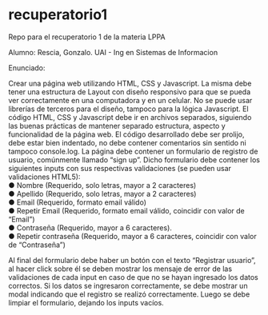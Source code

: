 # recuperatorio1
Repo para el recuperatorio 1 de la materia LPPA


Alumno: Rescia, Gonzalo.
UAI - Ing en Sistemas de Informacion

Enunciado:

Crear una página web utilizando HTML, CSS y Javascript. La misma debe tener una estructura de Layout con 
diseño responsivo para que se pueda ver correctamente en una computadora y en un celular. No se puede 
usar librerías de terceros para el diseño, tampoco para la lógica Javascript. El código HTML, CSS y 
Javascript debe ir en archivos separados, siguiendo las buenas prácticas de mantener separado estructura, 
aspecto y funcionalidad de la página web. El código desarrollado debe ser prolijo, debe estar bien indentado, 
no debe contener comentarios sin sentido ni tampoco console.log.
La página debe contener un formulario de registro de usuario, comúnmente llamado “sign up”. Dicho formulario 
debe contener los siguientes inputs con sus respectivas validaciones (se pueden usar validaciones HTML5):
<br />
● Nombre (Requerido, solo letras, mayor a 2 caracteres)
<br />
● Apellido (Requerido, solo letras, mayor a 2 caracteres)
<br />
● Email (Requerido, formato email válido)
<br />
● Repetir Email (Requerido, formato email válido, coincidir con valor de “Email”)
<br />
● Contraseña (Requerido, mayor a 6 caracteres).
<br />
● Repetir contraseña (Requerido, mayor a 6 caracteres, coincidir con valor de “Contraseña”)
<br />

Al final del formulario debe haber un botón con el texto “Registrar usuario”, al hacer click 
sobre él se deben mostrar los mensaje de error de las validaciones de cada input en caso de que 
no se hayan ingresado los datos correctos. Si los datos se ingresaron correctamente, se debe mostrar 
un modal indicando que el registro se realizó correctamente. Luego se debe limpiar el formulario, dejando los inputs vacíos.

